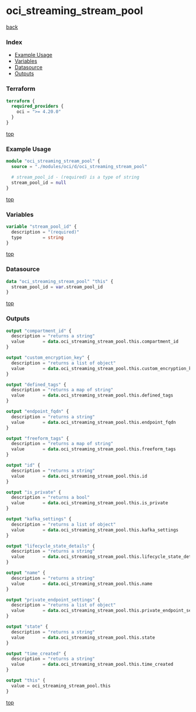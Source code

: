 # oci_streaming_stream_pool

[back](../oci.md)

### Index

- [Example Usage](#example-usage)
- [Variables](#variables)
- [Datasource](#datasource)
- [Outputs](#outputs)

### Terraform

```terraform
terraform {
  required_providers {
    oci = ">= 4.20.0"
  }
}
```

[top](#index)

### Example Usage

```terraform
module "oci_streaming_stream_pool" {
  source = "./modules/oci/d/oci_streaming_stream_pool"

  # stream_pool_id - (required) is a type of string
  stream_pool_id = null
}
```

[top](#index)

### Variables

```terraform
variable "stream_pool_id" {
  description = "(required)"
  type        = string
}
```

[top](#index)

### Datasource

```terraform
data "oci_streaming_stream_pool" "this" {
  stream_pool_id = var.stream_pool_id
}
```

[top](#index)

### Outputs

```terraform
output "compartment_id" {
  description = "returns a string"
  value       = data.oci_streaming_stream_pool.this.compartment_id
}

output "custom_encryption_key" {
  description = "returns a list of object"
  value       = data.oci_streaming_stream_pool.this.custom_encryption_key
}

output "defined_tags" {
  description = "returns a map of string"
  value       = data.oci_streaming_stream_pool.this.defined_tags
}

output "endpoint_fqdn" {
  description = "returns a string"
  value       = data.oci_streaming_stream_pool.this.endpoint_fqdn
}

output "freeform_tags" {
  description = "returns a map of string"
  value       = data.oci_streaming_stream_pool.this.freeform_tags
}

output "id" {
  description = "returns a string"
  value       = data.oci_streaming_stream_pool.this.id
}

output "is_private" {
  description = "returns a bool"
  value       = data.oci_streaming_stream_pool.this.is_private
}

output "kafka_settings" {
  description = "returns a list of object"
  value       = data.oci_streaming_stream_pool.this.kafka_settings
}

output "lifecycle_state_details" {
  description = "returns a string"
  value       = data.oci_streaming_stream_pool.this.lifecycle_state_details
}

output "name" {
  description = "returns a string"
  value       = data.oci_streaming_stream_pool.this.name
}

output "private_endpoint_settings" {
  description = "returns a list of object"
  value       = data.oci_streaming_stream_pool.this.private_endpoint_settings
}

output "state" {
  description = "returns a string"
  value       = data.oci_streaming_stream_pool.this.state
}

output "time_created" {
  description = "returns a string"
  value       = data.oci_streaming_stream_pool.this.time_created
}

output "this" {
  value = oci_streaming_stream_pool.this
}
```

[top](#index)